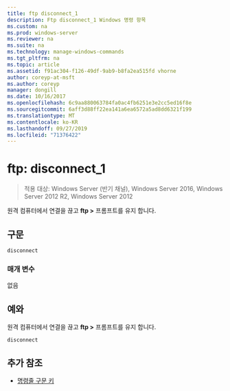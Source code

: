 ```yaml
---
title: ftp disconnect_1
description: Ftp disconnect_1 Windows 명령 항목
ms.custom: na
ms.prod: windows-server
ms.reviewer: na
ms.suite: na
ms.technology: manage-windows-commands
ms.tgt_pltfrm: na
ms.topic: article
ms.assetid: f91ac304-f126-49df-9ab9-b8fa2ea515fd vhorne
author: coreyp-at-msft
ms.author: coreyp
manager: dongill
ms.date: 10/16/2017
ms.openlocfilehash: 6c9aa880063784fa0ac4fb6251e3e2cc5ed16f8e
ms.sourcegitcommit: 6aff3d88ff22ea141a6ea6572a5ad8dd6321f199
ms.translationtype: MT
ms.contentlocale: ko-KR
ms.lasthandoff: 09/27/2019
ms.locfileid: "71376422"
---
```

# <a name="ftp-disconnect_1"></a>ftp: disconnect_1

>적용 대상: Windows Server (반기 채널), Windows Server 2016, Windows Server 2012 R2, Windows Server 2012

원격 컴퓨터에서 연결을 끊고 **ftp >** 프롬프트를 유지 합니다.   
## <a name="syntax"></a>구문  
```  
disconnect  
```  
### <a name="parameters"></a>매개 변수  
없음  
## <a name="BKMK_Examples"></a>예와  
원격 컴퓨터에서 연결을 끊고 **ftp >** 프롬프트를 유지 합니다.  
```  
disconnect  
```  
## <a name="additional-references"></a>추가 참조  
-   [명령줄 구문 키](command-line-syntax-key.md)  
